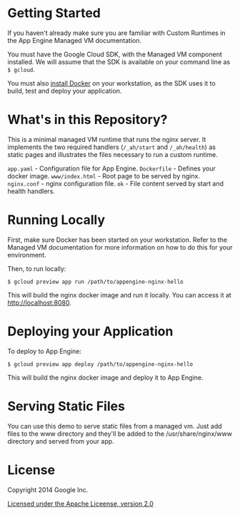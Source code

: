 
Getting Started
===============

If you haven't already make sure you are familiar with Custom Runtimes in the
App Engine Managed VM documentation.

You must have the Google Cloud SDK, with the Managed VM component installed.
We will assume that the SDK is available on your command line as `$ gcloud`.

You must also [install
Docker](https://docs.docker.com/installation/#installation) on your
workstation, as the SDK uses it to build, test and deploy your application.

What's in this Repository?
==========================

This is a minimal managed VM runtime that runs the nginx server.  It
implements the two required handlers (`/_ah/start` and `/_ah/health`) as
static pages and illustrates the files necessary to run a custom runtime.

`app.yaml` - Configuration file for App Engine.
`Dockerfile` - Defines your docker image.
`www/index.html` - Root page to be served by nginx.
`nginx.conf` - nginx configuration file.
`ok` - File content served by start and health handlers.

Running Locally
===============

First, make sure Docker has been started on your workstation.  Refer to the
Managed VM documentation for more information on how to do this for your
environment.

Then, to run locally:

  `$ gcloud preview app run /path/to/appengine-nginx-hello`

This will build the nginx docker image and run it locally.  You can access it
at [http://localhost:8080](http://localhost:8080).

Deploying your Application
==========================

To deploy to App Engine:

  `$ gcloud preview app deploy /path/to/appengine-nginx-hello`

This will build the nginx docker image and deploy it to App Engine.

Serving Static Files
====================

You can use this demo to serve static files from a managed vm.  Just add files
to the www directory and they'll be added to the /usr/share/nginx/www
directory and served from your app.

License
=========

Copyright 2014 Google Inc.

[Licensed under the Apache Liceense, version 2.0](LICENSE)
